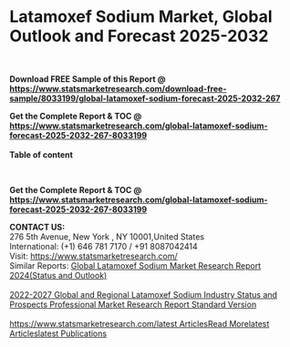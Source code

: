<h1>Latamoxef Sodium Market, Global Outlook and Forecast 2025-2032</h1><br/><p><strong>Download FREE Sample of this Report @ <a href="https://www.statsmarketresearch.com/download-free-sample/8033199/global-latamoxef-sodium-forecast-2025-2032-267">https://www.statsmarketresearch.com/download-free-sample/8033199/global-latamoxef-sodium-forecast-2025-2032-267</a></strong></p><div><b>Get the Complete Report & TOC @ <a href="https://www.statsmarketresearch.com/global-latamoxef-sodium-forecast-2025-2032-267-8033199">https://www.statsmarketresearch.com/global-latamoxef-sodium-forecast-2025-2032-267-8033199</a></b></div><br><b>Table of content</b><p><br><div><b>Get the Complete Report & TOC @ <a href="https://www.statsmarketresearch.com/global-latamoxef-sodium-forecast-2025-2032-267-8033199">https://www.statsmarketresearch.com/global-latamoxef-sodium-forecast-2025-2032-267-8033199</a></b></div></p> <b>CONTACT US:</b><br>276 5th Avenue, New York , NY 10001,United States<br>International: (+1) 646 781 7170 / +91 8087042414<br>Visit: <a href="https://www.statsmarketresearch.com/">https://www.statsmarketresearch.com/</a><br>Similar Reports: <a href="https://www.statsmarketresearch.com/global-latamoxef-sodium-forecast-2025-2032-267-8033199">Global Latamoxef Sodium Market Research Report 2024(Status and Outlook)</a><br/><br/><a href="https://www.statsmarketresearch.com/global-latamoxef-sodium-forecast-2025-2032-267-8033199">2022-2027 Global and Regional Latamoxef Sodium Industry Status and Prospects Professional Market Research Report Standard Version</a><br/><br/><a href="https://gyeongbokgung.com">https://www.statsmarketresearch.com/</a><a href="https://hallyeomaritime.com">latest Articles</a><a href="https://jingwansa.com">Read More</a><a href=https://nguoiviet.jp/">latest Articles</a><a href="https://www.intelmarketresearch.com/">latest Publications</a>